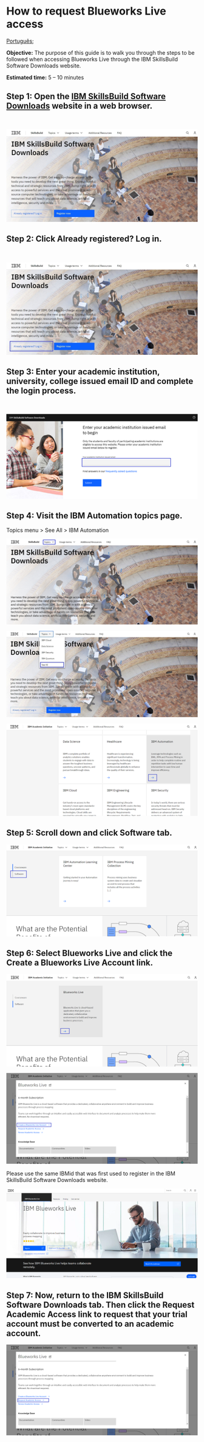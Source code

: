 # How to request Blueworks Live access 

[Português](/academic-initiative/pt-br/how-to/How-to-request-IBM-Blueworks-Live-access/readme.md);

**Objective:** 
The purpose of this guide is to walk you through the steps to be followed when accessing Blueworks Live through the IBM SkillsBuild Software Downloads website.

**Estimated time:** 5 – 10 minutes

## Step 1: Open the [IBM SkillsBuild Software Downloads](https://ibm.com/academic) website in a web browser.
<br />

![Step 1](images/step1.png)

## Step 2: Click **Already registered? Log in.**
<br />

![Step 2](images/step2.png)

## Step 3: Enter your academic institution, university, college issued email ID and complete the login process.
<br />

![Step 3](images/step3.png)

## Step 4: Visit the IBM Automation topics page.
Topics menu > See All > IBM Automation
<br />

![Step 4](images/step4.png)
<br />

![Step 4b](images/step4b.png)
<br />

![Step 4c](images/step4c.png)

## Step 5: Scroll down and click Software tab.
![Step 5](images/step5.png)

## Step 6: Select Blueworks Live and click the Create a Blueworks Live Account link. 

![Step 6](images/step6.png)
<br />

![Step 6b](images/step6b.png)

Please use the same IBMid that was first used to register in the IBM SkillsBuild Software Downloads website.
<br />

![Step 6c](images/step6c.png)

## Step 7: Now, return to the IBM SkillsBuild Software Downloads tab. Then click the Request Academic Access link to request that your trial account must be converted to an academic account.
![Step 7](images/step7.png)
